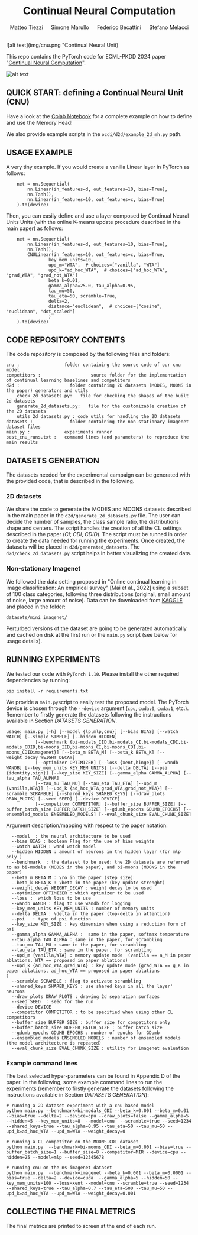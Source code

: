 
<div align="center">
  
  <div>
  <h1>Continual Neural Computation</h1>
  </div>

  <div>
      Matteo Tiezzi &emsp; Simone Marullo &emsp; Federico Becattini &emsp;  Stefano Melacci
  </div>
  <br/>

</div>

![alt text](img/cnu.png "Continual Neural Unit)


This repo contains the PyTorch code for ECML-PKDD 2024 paper "[Continual Neural Computation](tba)".

![alt text](img/dec.png "Decision boundaries")


QUICK START: defining a Continual Neural Unit (CNU)
--------------------------
Have a look at the [Colab Notebook](https://github.com/mtiezzi/memory_head/blob/main/mh_example.ipynb) for a complete example on how to define and use the Memory Head!

We also provide example scripts in the `ocdi/d2d/example_2d_mh.py` path. 


USAGE EXAMPLE
-------------

A very tiny example. If you would create a vanilla Linear layer in PyTorch as follows:

        net = nn.Sequential(
            nn.Linear(in_features=d, out_features=10, bias=True),
            nn.Tanh(),
            nn.Linear(in_features=10, out_features=c, bias=True)
        ).to(device)


Then, you can easily define and use a layer composed by Continual Neural Units Units (with the online K-means update procedure described in the main paper) as follows:

        net = nn.Sequential(
            nn.Linear(in_features=d, out_features=10, bias=True),
            nn.Tanh(),
            CNULinear(in_features=10, out_features=c, bias=True,
                    key_mem_units=10,
                    upd_m="WTA",  # choices=["vanilla", "WTA"]
                    upd_k="ad_hoc_WTA",  # choices=["ad_hoc_WTA", "grad_WTA", "grad_not_WTA"]
                    beta_k=0.01,
                    gamma_alpha=25.0, tau_alpha=0.95,
                    tau_mu=50,
                    tau_eta=50, scramble=True,
                    delta=2,
                    distance="euclidean",  # choices=["cosine", "euclidean", "dot_scaled"]
                    )
        ).to(device)



CODE REPOSITORY CONTENTS
------------------------
The code repository is composed by the following files and folders:

    cnu :                 folder containing the source code of our cnu model
    competitors :                   source folder for the implementation of continual learning baselines and competitors  
    d2d :                   folder containing 2D datasets (MODES, MOONS in the paper) generators and utils
        check_2d_datasets.py:   file for checking the shapes of the built 2d datasets
        generate_2d_datasets.py:   file for the customizable creation of the 2D datasets
        utils_2d_datasets.py : code utils for handling the 2D datasets 
    datasets :              folder containing the non-stationary imagenet dataset files    
    main.py :             experiments runner
    best_cnu_runs.txt :   command lines (and parameters) to reproduce the main results

DATASETS GENERATION
-------------------

The datasets needed for the experimental campaign can be generated with the provided code, that is described in the
following.

### 2D datasets

We share the code to generate the MODES and MOONS datasets described in the main paper in
the `d2d/generate_2d_datasets.py` file. The user can decide the number of samples, the class sample ratio, the
distributions shape and centers. The script handles the creation of all the CL settings described in the paper (*CI*; *CDI*, *CDID*).
The script must be runned in order to create the data needed for running the experiments.  Once created, the datasets will be placed in 
`d2d/generated_datasets`.
The `d2d/check_2d_datasets.py` script helps in better visualizing the created data.   

### Non-stationary Imagenet

We followed the data setting proposed in "Online continual learning in image classification: An empirical
survey" [Mai et al., 2022] using a subset of 100 class categories, following three distributions (original, small amount
of noise, large amount of noise). Data can be downloaded
from [KAGGLE](https://www.kaggle.com/account/login?titleType=dataset-downloads&showDatasetDownloadSkip=False&messageId=datasetsWelcome&returnUrl=%2Fdatasets%2Fwhitemoon%2Fminiimagenet%3Fresource%3Ddownload)
and placed in the folder:

```
datasets/mini_imagenet/
```

Perturbed versions of the dataset are going to be generated automatically and cached on disk at the first run or
the `main.py` script (see below for usage details).


RUNNING EXPERIMENTS
-------------------

We tested our code with `PyTorch 1.10`. Please install the other required dependencies by running:

```
pip install -r requirements.txt
```

We provide a `main.py`script to easily test the proposed model. The PyTorch device is chosen through the `--device`
argument (`cpu`, `cuda:0`,
`cuda:1`, etc.).
Remember to firstly generate the datasets following the instructions available in Section *DATASETS GENERATION*. 


    usage: main.py [-h] [--model {lp,mlp,cnu}] [--bias BIAS] [--watch WATCH] [--simple SIMPLE] [--hidden HIDDEN]
               [--benchmark {bi-modals_IID,bi-modals_CI,bi-modals_CDI,bi-modals_CDID,bi-moons_IID,bi-moons_CI,bi-moons_CDI,bi-moons_CDIDimagenet}] [--beta_m BETA_M] [--beta_k BETA_K] [--weight_decay WEIGHT_DECAY]
               [--optimizer OPTIMIZER] [--loss {xent,hinge}] [--wandb WANDB] [--key_mem_units KEY_MEM_UNITS] [--delta DELTA] [--psi {identity,sign}] [--key_size KEY_SIZE] [--gamma_alpha GAMMA_ALPHA] [--tau_alpha TAU_ALPHA]
               [--tau_mu TAU_MU] [--tau_eta TAU_ETA] [--upd_m {vanilla,WTA}] [--upd_k {ad_hoc_WTA,grad_WTA,grad_not_WTA}] [--scramble SCRAMBLE] [--shared_keys SHARED_KEYS] [--draw_plots DRAW_PLOTS] [--seed SEED] [--device DEVICE]
               [--competitor COMPETITOR] [--buffer_size BUFFER_SIZE] [--buffer_batch_size BUFFER_BATCH_SIZE] [--gdumb_epochs GDUMB_EPOCHS] [--ensembled_models ENSEMBLED_MODELS] [--eval_chunk_size EVAL_CHUNK_SIZE]

Argument description/mapping with respect to the paper notation:

      --model  : the neural architecture to be used
      --bias BIAS : boolean Flag for the use of bias weights
      --watch WATCH : wand watch model
      --hidden HIDDEN : amount of neurons in the hidden layer (for mlp only )
      --benchmark  : the dataset to be used; the 2D datasets are referred to as bi-modals (MODES in the paper), and bi-moons (MOONS in the paper)
      --beta_m BETA_M : \ro in the paper (step size)
      --beta_k BETA_K : \beta in the paper (key update strenght)
      --weight_decay WEIGHT_DECAY : weight decay to be used  
      --optimizer OPTIMIZER : which optimizer to be used
      --loss :  which loss to be use
      --wandb WANDB : flag to use wandb for logging
      --key_mem_units KEY_MEM_UNITS : number of memory units
      --delta DELTA : \delta in the paper (top-delta in attention)
      --psi   : type of psi function 
      --key_size KEY_SIZE : key dimension when using a reduction form of psi
      --gamma_alpha GAMMA_ALPHA :  same in the paper, softmax temperature 
      --tau_alpha TAU_ALPHA : same in the paper, for scrambling 
      --tau_mu TAU_MU : same in the paper, for scrambling
      --tau_eta TAU_ETA : same in the paper, for scrambling
      --upd_m {vanilla,WTA} : memory update mode  (vanilla == a_M in paper ablations, WTA == proposed in paper ablations)
      --upd_k {ad_hoc_WTA,grad_WTA} : key update mode (grad_WTA == g_K in paper ablations, ad_hoc_WTA == proposed in paper ablations                                                                    )
      --scramble SCRAMBLE : flag to activate scrambling
      --shared_keys SHARED_KEYS : use shared keys in all the layer' neurons
      --draw_plots DRAW_PLOTS : drawing 2d separation surfaces 
      --seed SEED  : seed for the run
      --device DEVICE 
      --competitor COMPETITOR : to be specified when using other CL competitors
      --buffer_size BUFFER_SIZE : buffer size for competitors only
      --buffer_batch_size BUFFER_BATCH_SIZE : buffer batch size 
      --gdumb_epochs GDUMB_EPOCHS : number of epochs for GDumb
      --ensembled_models ENSEMBLED_MODELS : number of ensembled models (the model architecture is repeated)
      --eval_chunk_size EVAL_CHUNK_SIZE : utility for imagenet evaluation

### Example command lines

The best selected hyper-parameters can be found in Appendix D of the paper. In the following, some example command lines
to run the experiments  (remember to firstly generate the datasets following the instructions available in Section *DATASETS GENERATION*):

    # running a 2D dataset experiment with a cnu based model
    python main.py --benchmark=bi-modals_CDI --beta_k=0.001 --beta_m=0.01 --bias=true --delta=2 --device=cpu --draw_plots=false --gamma_alpha=5 --hidden=5 --key_mem_units=8  --model=cnu  --scramble=true --seed=1234 --shared_keys=true --tau_alpha=0.95 --tau_eta=50 --tau_mu=50 --upd_k=ad_hoc_WTA --upd_m=WTA --weight_decay=0

    # running a CL competitor on the MOONS-CDI dataset
    python main.py  --benchmark=bi-moons_CDI --beta_m=0.001 --bias=true --buffer_batch_size=1 --buffer_size=8 --competitor=MIR --device=cpu --hidden=25 --model=mlp --seed=12345678 

    # running cnu on the ns-imagenet dataset
    python main.py  --benchmark=imagenet --beta_k=0.001 --beta_m=0.0001 --bias=true --delta=2 --device=cuda  --gamma_alpha=5 --hidden=50 --key_mem_units=100 --loss=xent --model=cnu --scramble=true --seed=1234 --shared_keys=true --tau_alpha=0.7 --tau_eta=500 --tau_mu=50 --upd_k=ad_hoc_WTA --upd_m=WTA --weight_decay=0.001

COLLECTING THE FINAL METRICS
----------------------------

The final metrics are printed to screen at the end of each run.




